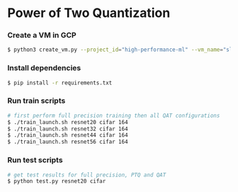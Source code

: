 # Power of Two Quantization

### Create a VM in GCP

```bash
$ python3 create_vm.py --project_id="high-performance-ml" --vm_name="sleds" --disk_size=100 --gpu_type="nvidia-tesla-t4" --gpu_count=4 --machine_type="n1-standard-8"
```

### Install dependencies

```bash
$ pip install -r requirements.txt
```

### Run train scripts

```bash
# first perform full precision training then all QAT configurations
$ ./train_launch.sh resnet20 cifar 164
$ ./train_launch.sh resnet32 cifar 164
$ ./train_launch.sh resnet44 cifar 164
$ ./train_launch.sh resnet56 cifar 164
```

### Run test scripts

```bash
# get test results for full precision, PTQ and QAT
$ python test.py resnet20 cifar
```